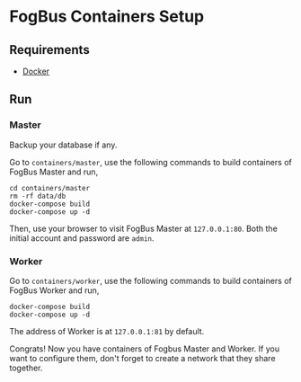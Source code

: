 # FogBus Containers Setup

## Requirements
- [Docker](https://docs.docker.com/get-docker/)

## Run

### Master

Backup your database if any.

Go to `containers/master`, use the following commands to build containers of FogBus Master and run,
```
cd containers/master
rm -rf data/db
docker-compose build
docker-compose up -d
```
Then, use your browser to visit FogBus Master at `127.0.0.1:80`. 
Both the initial account and password are `admin`.

 ### Worker
Go to `containers/worker`, use the following commands to build containers of FogBus Worker and run,
```
docker-compose build
docker-compose up -d
```
The address of Worker is at `127.0.0.1:81` by default. 

Congrats! Now you have containers of Fogbus Master and Worker. If you want to configure them, don't forget to create a network that they share together.
